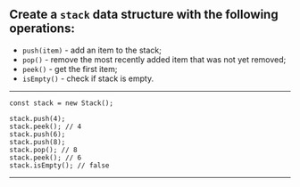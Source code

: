 ## Create a `stack` data structure with the following operations:

* `push(item)` - add an item to the stack;
* `pop()` - remove the most recently added item that was not yet removed;
* `peek()` - get the first item;
* `isEmpty()` - check if stack is empty.


***

```
const stack = new Stack();

stack.push(4);
stack.peek(); // 4
stack.push(6);
stack.push(8);
stack.pop(); // 8
stack.peek(); // 6
stack.isEmpty(); // false
```

***
